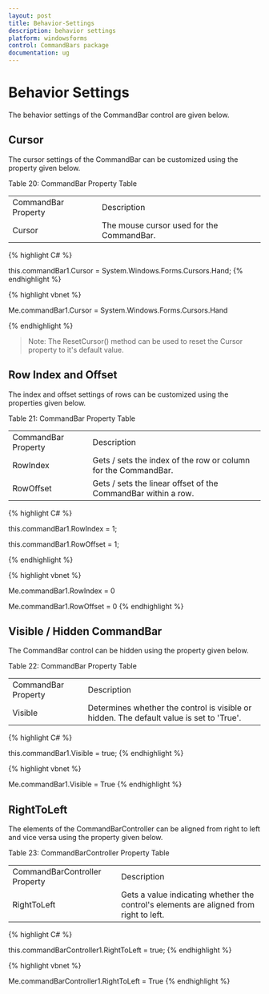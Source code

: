 ```yaml
---
layout: post
title: Behavior-Settings
description: behavior settings
platform: windowsforms
control: CommandBars package
documentation: ug
---
```


# Behavior Settings

The behavior settings of the CommandBar control are given below.

## Cursor

The cursor settings of the CommandBar can be customized using the property given below.

Table 20: CommandBar Property Table

<table>
<tr>
<td>
CommandBar Property</td><td>
Description</td></tr>
<tr>
<td>
Cursor</td><td>
The mouse cursor used for the CommandBar.</td></tr>
</table>

{% highlight C# %}






this.commandBar1.Cursor = System.Windows.Forms.Cursors.Hand;
{% endhighlight %}

{% highlight vbnet %}




Me.commandBar1.Cursor = System.Windows.Forms.Cursors.Hand

{% endhighlight %}
> Note: The ResetCursor() method can be used to reset the Cursor property to it's default value.

## Row Index and Offset

The index and offset settings of rows can be customized using the properties given below.

Table 21: CommandBar Property Table

<table>
<tr>
<td>
CommandBar Property</td><td>
Description</td></tr>
<tr>
<td>
RowIndex</td><td>
Gets / sets the index of the row or column for the CommandBar.</td></tr>
<tr>
<td>
RowOffset</td><td>
Gets / sets the linear offset of the CommandBar within a row.</td></tr>
</table>

{% highlight C# %}





this.commandBar1.RowIndex = 1;

this.commandBar1.RowOffset = 1;

{% endhighlight %}

{% highlight vbnet %}





Me.commandBar1.RowIndex = 0

Me.commandBar1.RowOffset = 0
{% endhighlight %}

## Visible / Hidden CommandBar

The CommandBar control can be hidden using the property given below.

Table 22: CommandBar Property Table

<table>
<tr>
<td>
CommandBar Property</td><td>
Description</td></tr>
<tr>
<td>
Visible</td><td>
Determines whether the control is visible or hidden. The default value is set to 'True'.</td></tr>
</table>

{% highlight C# %}





this.commandBar1.Visible = true;
{% endhighlight %}

{% highlight vbnet %}





Me.commandBar1.Visible = True
{% endhighlight %}

## RightToLeft

The elements of the CommandBarController can be aligned from right to left and vice versa using the property given below.

Table 23: CommandBarController Property Table

<table>
<tr>
<td>
CommandBarController Property</td><td>
Description</td></tr>
<tr>
<td>
RightToLeft</td><td>
Gets a value indicating whether the control's elements are aligned from right to left.</td></tr>
</table>

{% highlight C# %}





this.commandBarController1.RightToLeft = true;
{% endhighlight %}

{% highlight vbnet %}





Me.commandBarController1.RightToLeft = True
{% endhighlight %}



